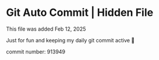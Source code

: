 # Git Auto Commit | Hidden File

This file was added Feb 12, 2025

Just for fun and keeping my daily git commit active 🤪

commit number: 913949
